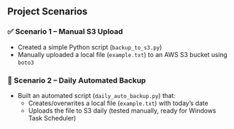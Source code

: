## Project Scenarios

### ✅ Scenario 1 – Manual S3 Upload
- Created a simple Python script (`backup_to_s3.py`)
- Manually uploaded a local file (`example.txt`) to an AWS S3 bucket using `boto3`

### 🔁 Scenario 2 – Daily Automated Backup
- Built an automated script (`daily_auto_backup.py`) that:
  - Creates/overwrites a local file (`example.txt`) with today’s date
  - Uploads the file to S3 daily (tested manually, ready for Windows Task Scheduler)

